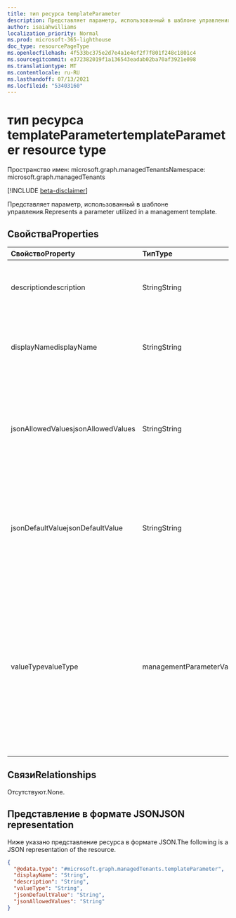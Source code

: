 ```yaml
---
title: тип ресурса templateParameter
description: Представляет параметр, использованный в шаблоне управления.
author: isaiahwilliams
localization_priority: Normal
ms.prod: microsoft-365-lighthouse
doc_type: resourcePageType
ms.openlocfilehash: 4f533bc375e2d7e4a1e4ef2f7f801f248c1801c4
ms.sourcegitcommit: e372382019f1a136543eadab02ba70af3921e098
ms.translationtype: MT
ms.contentlocale: ru-RU
ms.lasthandoff: 07/13/2021
ms.locfileid: "53403160"
---
```

# <a name="templateparameter-resource-type"></a><span data-ttu-id="9e3bb-103">тип ресурса templateParameter</span><span class="sxs-lookup"><span data-stu-id="9e3bb-103">templateParameter resource type</span></span>

<span data-ttu-id="9e3bb-104">Пространство имен: microsoft.graph.managedTenants</span><span class="sxs-lookup"><span data-stu-id="9e3bb-104">Namespace: microsoft.graph.managedTenants</span></span>

[!INCLUDE [beta-disclaimer](../../includes/beta-disclaimer.md)]

<span data-ttu-id="9e3bb-105">Представляет параметр, использованный в шаблоне управления.</span><span class="sxs-lookup"><span data-stu-id="9e3bb-105">Represents a parameter utilized in a management template.</span></span>

## <a name="properties"></a><span data-ttu-id="9e3bb-106">Свойства</span><span class="sxs-lookup"><span data-stu-id="9e3bb-106">Properties</span></span>
|<span data-ttu-id="9e3bb-107">Свойство</span><span class="sxs-lookup"><span data-stu-id="9e3bb-107">Property</span></span>|<span data-ttu-id="9e3bb-108">Тип</span><span class="sxs-lookup"><span data-stu-id="9e3bb-108">Type</span></span>|<span data-ttu-id="9e3bb-109">Описание</span><span class="sxs-lookup"><span data-stu-id="9e3bb-109">Description</span></span>|
|:---|:---|:---|
|<span data-ttu-id="9e3bb-110">description</span><span class="sxs-lookup"><span data-stu-id="9e3bb-110">description</span></span>|<span data-ttu-id="9e3bb-111">String</span><span class="sxs-lookup"><span data-stu-id="9e3bb-111">String</span></span>|<span data-ttu-id="9e3bb-112">Описание параметра шаблона.</span><span class="sxs-lookup"><span data-stu-id="9e3bb-112">The description for the template parameter.</span></span> <span data-ttu-id="9e3bb-113">Необязательно.</span><span class="sxs-lookup"><span data-stu-id="9e3bb-113">Optional.</span></span> <span data-ttu-id="9e3bb-114">Только для чтения.</span><span class="sxs-lookup"><span data-stu-id="9e3bb-114">Read-only.</span></span>|
|<span data-ttu-id="9e3bb-115">displayName</span><span class="sxs-lookup"><span data-stu-id="9e3bb-115">displayName</span></span>|<span data-ttu-id="9e3bb-116">String</span><span class="sxs-lookup"><span data-stu-id="9e3bb-116">String</span></span>|<span data-ttu-id="9e3bb-117">Имя отображения параметра шаблона.</span><span class="sxs-lookup"><span data-stu-id="9e3bb-117">The display name for the template parameter.</span></span> <span data-ttu-id="9e3bb-118">Обязательный.</span><span class="sxs-lookup"><span data-stu-id="9e3bb-118">Required.</span></span> <span data-ttu-id="9e3bb-119">Только для чтения.</span><span class="sxs-lookup"><span data-stu-id="9e3bb-119">Read-only.</span></span>|
|<span data-ttu-id="9e3bb-120">jsonAllowedValues</span><span class="sxs-lookup"><span data-stu-id="9e3bb-120">jsonAllowedValues</span></span>|<span data-ttu-id="9e3bb-121">String</span><span class="sxs-lookup"><span data-stu-id="9e3bb-121">String</span></span>|<span data-ttu-id="9e3bb-122">Допустимые значения параметра шаблона, представленные сериализированной строкой JSON.</span><span class="sxs-lookup"><span data-stu-id="9e3bb-122">The allowed values for the template parameter represented by a serialized string of JSON.</span></span> <span data-ttu-id="9e3bb-123">Необязательно.</span><span class="sxs-lookup"><span data-stu-id="9e3bb-123">Optional.</span></span> <span data-ttu-id="9e3bb-124">Только для чтения.</span><span class="sxs-lookup"><span data-stu-id="9e3bb-124">Read-only.</span></span>|
|<span data-ttu-id="9e3bb-125">jsonDefaultValue</span><span class="sxs-lookup"><span data-stu-id="9e3bb-125">jsonDefaultValue</span></span>|<span data-ttu-id="9e3bb-126">String</span><span class="sxs-lookup"><span data-stu-id="9e3bb-126">String</span></span>|<span data-ttu-id="9e3bb-127">Значение по умолчанию для параметра шаблона, представленное последовательной строкой JSON.</span><span class="sxs-lookup"><span data-stu-id="9e3bb-127">The default value for the template parameter represented by a serialized string of JSON.</span></span> <span data-ttu-id="9e3bb-128">Обязательный.</span><span class="sxs-lookup"><span data-stu-id="9e3bb-128">Required.</span></span> <span data-ttu-id="9e3bb-129">Только для чтения.</span><span class="sxs-lookup"><span data-stu-id="9e3bb-129">Read-only.</span></span>|
|<span data-ttu-id="9e3bb-130">valueType</span><span class="sxs-lookup"><span data-stu-id="9e3bb-130">valueType</span></span>|<span data-ttu-id="9e3bb-131">managementParameterValueType</span><span class="sxs-lookup"><span data-stu-id="9e3bb-131">managementParameterValueType</span></span>|<span data-ttu-id="9e3bb-132">Тип данных для параметра шаблона..</span><span class="sxs-lookup"><span data-stu-id="9e3bb-132">The data type for the template parameter..</span></span> <span data-ttu-id="9e3bb-133">Возможные значения: `string`, `integer`, `boolean`, `guid`, `stringCollection`, `integerCollection`, `booleanCollection`, `guidCollection`, `unknownFutureValue`.</span><span class="sxs-lookup"><span data-stu-id="9e3bb-133">Possible values are: `string`, `integer`, `boolean`, `guid`, `stringCollection`, `integerCollection`, `booleanCollection`, `guidCollection`, `unknownFutureValue`.</span></span> <span data-ttu-id="9e3bb-134">Обязательный.</span><span class="sxs-lookup"><span data-stu-id="9e3bb-134">Required.</span></span> <span data-ttu-id="9e3bb-135">Только для чтения.</span><span class="sxs-lookup"><span data-stu-id="9e3bb-135">Read-only.</span></span>|

## <a name="relationships"></a><span data-ttu-id="9e3bb-136">Связи</span><span class="sxs-lookup"><span data-stu-id="9e3bb-136">Relationships</span></span>
<span data-ttu-id="9e3bb-137">Отсутствуют.</span><span class="sxs-lookup"><span data-stu-id="9e3bb-137">None.</span></span>

## <a name="json-representation"></a><span data-ttu-id="9e3bb-138">Представление в формате JSON</span><span class="sxs-lookup"><span data-stu-id="9e3bb-138">JSON representation</span></span>
<span data-ttu-id="9e3bb-139">Ниже указано представление ресурса в формате JSON.</span><span class="sxs-lookup"><span data-stu-id="9e3bb-139">The following is a JSON representation of the resource.</span></span>
<!-- {
  "blockType": "resource",
  "@odata.type": "microsoft.graph.managedTenants.templateParameter"
}
-->
``` json
{
  "@odata.type": "#microsoft.graph.managedTenants.templateParameter",
  "displayName": "String",
  "description": "String",
  "valueType": "String",
  "jsonDefaultValue": "String",
  "jsonAllowedValues": "String"
}
```
